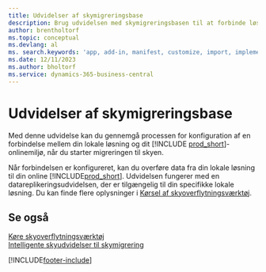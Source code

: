 ```yaml
---
title: Udvidelser af skymigreringsbase
description: Brug udvidelsen med skymigreringsbasen til at forbinde løsningen i dit lokale miljø med Business Central Online.
author: brentholtorf
ms.topic: conceptual
ms.devlang: al
ms. search.keywords: 'app, add-in, manifest, customize, import, implement'
ms.date: 12/11/2023
ms.author: bholtorf
ms.service: dynamics-365-business-central
---
```


# <a name="cloud-migration-base-extension"></a>Udvidelser af skymigreringsbase

Med denne udvidelse kan du gennemgå processen for konfiguration af en forbindelse mellem din lokale løsning og dit [!INCLUDE [prod_short](includes/prod_short.md)]-onlinemiljø, når du starter migreringen til skyen.  

Når forbindelsen er konfigureret, kan du overføre data fra din lokale løsning til din online [!INCLUDE[prod_short](includes/prod_short.md)]. Udvidelsen fungerer med en datareplikeringsudvidelsen, der er tilgængelig til din specifikke lokale løsning. Du kan finde flere oplysninger i [Kørsel af skyoverflytningsværktøj](/dynamics365/business-central/dev-itpro/administration/migration-tool).  

## <a name="see-also"></a>Se også

[Køre skyoverflytningsværktøj](/dynamics365/business-central/dev-itpro/administration/migration-tool)  
[Intelligente skyudvidelser til skymigrering](ui-extensions-data-replication.md)  


[!INCLUDE[footer-include](includes/footer-banner.md)]
